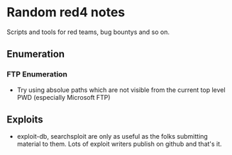 # Random red4 notes
Scripts and tools for red teams, bug bountys and so on.

## Enumeration

### FTP Enumeration
* Try using absolue paths which are not visible from the current top level PWD (especially Microsoft FTP)


## Exploits
* exploit-db, searchsploit are only as useful as the folks submitting material to them.  Lots of exploit writers publish on github and that's it.


